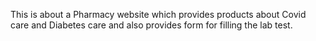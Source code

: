 This is about a Pharmacy website which provides products about Covid care and Diabetes care and also provides form for filling the lab test.
